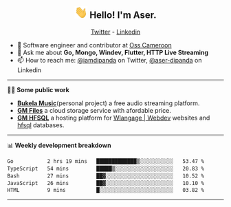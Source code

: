 <h2 align="center"> <img src="https://github.com/gabriel-TheCode/gabriel-TheCode/blob/master/gifs/Hi.gif" width="30px"> Hello! I'm Aser.</h2>
<p align="center">
  <a href="https://twitter.com/iamdipanda">Twitter</a> - 
  <a href="https://www.linkedin.com/in/aser-dipanda/">Linkedin</a>
</p>


- 🔭 Software engineer and contributor at [Oss Cameroon](https://github.com/osscameroon)
- 💬 Ask me about **Go, Mongo, Windev, Flutter, HTTP Live Streaming**
- 📫 How to reach me: [@iamdipanda](https://twitter.com/iamdipanda) on Twitter, [@aser-dipanda](https://www.linkedin.com/in/aser-dipanda/) on Linkedin

-------

👨‍💻 **Some public work**

- **[Bukela Music](https://music.bukela.co)**(personal project) a free audio streaming platform. 
- **[GM Files](https://gamesmania.io)** a cloud storage service with afordable price.
- **[GM HFSQL](https://gamesmania.io)** a hosting platform for [Wlangage | Webdev](https://pcsoft.fr/webdev/index.html) websites and [hfsql](https://pcsoft.fr/accueilpub/hfsql.htm) databases.
-------

📊 **Weekly development breakdown**

<!--START_SECTION:waka-->

```txt
Go           2 hrs 19 mins   █████████████▒░░░░░░░░░░░   53.47 %
TypeScript   54 mins         █████▒░░░░░░░░░░░░░░░░░░░   20.83 %
Bash         27 mins         ██▓░░░░░░░░░░░░░░░░░░░░░░   10.52 %
JavaScript   26 mins         ██▓░░░░░░░░░░░░░░░░░░░░░░   10.10 %
HTML         9 mins          █░░░░░░░░░░░░░░░░░░░░░░░░   03.82 %
```

<!--END_SECTION:waka-->

-------
